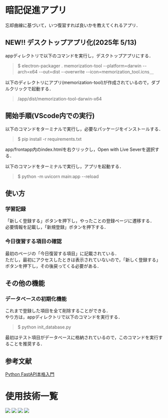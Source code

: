 # 暗記促進アプリ

忘却曲線に基づいて，いつ復習すれば良いかを教えてくれるアプリ．

## NEW!! デスクトップアプリ化(2025年 5/13)
appディレクトリで以下のコマンドを実行し，デスクトップアプリにする．
> $ electron-packager . memorization-tool --platform=darwin --arch=x64 --out=dist --overwrite --icon=memorization_tool.icns＿

以下のディレクトリにアプリ(memorization-tool)が作成されているので，ダブルクリックで起動する．
> /app/dist/memorization-tool-darwin-x64

## 開始手順(VScode内での実行)
以下のコマンドをターミナルで実行し，必要なパッケージをインストールする．<br>
> $ pip install -r requirements.txt

app/frontapp内のindex.htmlを右クリックし，Open with Live Severを選択する．

以下のコマンドをターミナルで実行し，アプリを起動する．<br>
> $ python -m uvicorn main:app --reload

## 使い方
### 学習記録
「新しく登録する」ボタンを押下し，やったことの登録ページに遷移する．<br>
必要情報を記載し，「新規登録」ボタンを押下する．

### 今日復習する項目の確認
最初のページの「今日復習する項目」に記載されている．<br>
ただし，最初にアクセスしたときは表示されていないので，「新しく登録する」ボタンを押下し，その後戻ってくる必要がある．

## その他の機能
### データベースの初期化機能
これまで登録した項目を全て削除することができる．<br>
やり方は，appディレクトリで以下のコマンドを実行する．<br>
> $ python init_database.py<br>

最初はテスト項目がデータベースに格納されているので，このコマンドを実行することを推奨する．

## 参考文献
[Python FastAPI本格入門](https://www.amazon.co.jp/Python-FastAPI%E6%9C%AC%E6%A0%BC%E5%85%A5%E9%96%80-%E6%A8%B9%E4%B8%8B-%E9%9B%85%E7%AB%A0/dp/4297144476/ref=sr_1_2?__mk_ja_JP=%E3%82%AB%E3%82%BF%E3%82%AB%E3%83%8A&crid=12KLVRJMX26I6&dib=eyJ2IjoiMSJ9.pHwjVF-_sPZa6NIJbZC8Zm3niQM05GLqjzWGHrO_iGZ8ghjT6oKVevfe4KianmzS19hl_ABjUhHm_AbssHPhrjpckEN_kvtY8oGZUVmCIaqER502La5PxIN4Dx9-Hbjut5cr5Sqftvzoiz4Fq2gE9OgEXFuepFz2ir12HUdkd0qxYLAZqwh6LouVMPdlw1IoFrnWZTgBw4B7JU2nuXmOoziOr4YqurGImk5gwlciwrx69XnjG1K_mxCiCb8TSaPEZqMy-XYy9KGBlflueTekv03HPxI029GPpyACZrpmiSg.fPD-K08MoG0aZtHhYuaMolXoA-lM3sLMnkcjcloU3pc&dib_tag=se&keywords=Fastapi&qid=1744182496&sprefix=fastapi%2Caps%2C255&sr=8-2)


# 使用技術一覧

<img src="https://img.shields.io/badge/-SQLite-4479A1.svg?logo=sqlite&style=plastic">
<img src="https://img.shields.io/badge/-Javascript-F7DF1E.svg?logo=javascript&style=plastic">
<img src="https://img.shields.io/badge/-FastAPI-00BAFF.svg?logo=FastAPI&style=plastic">
<img src="https://img.shields.io/badge/-Python-3776AB.svg?logo=python&style=plastic">

